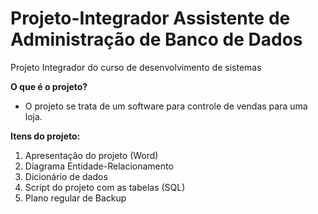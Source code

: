 # Projeto-Integrador Assistente de Administração de Banco de Dados
 Projeto Integrador do curso de desenvolvimento de sistemas 

**O que é o projeto?**

* O projeto se trata de um software para controle de vendas para uma loja.

**Itens do projeto:**

1. Apresentação do projeto (Word)
2. Diagrama Entidade-Relacionamento 
3. Dicionário de dados 
4. Script do projeto com as tabelas (SQL)
5. Plano regular de Backup

